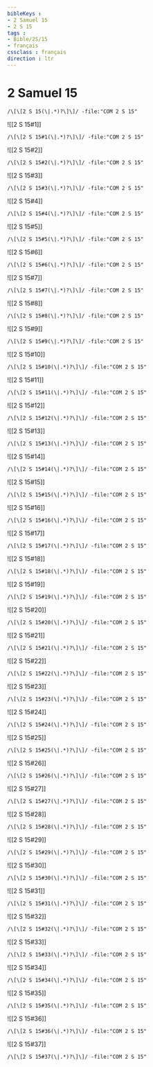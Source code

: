 ```yaml
---
bibleKeys : 
- 2 Samuel 15
- 2 S 15
tags : 
- Bible/2S/15
- français
cssclass : français
direction : ltr
---
```


# 2 Samuel 15

```query
/\[\[2 S 15(\|.*)?\]\]/ -file:"COM 2 S 15"
```



![[2 S 15#1]]

```query
/\[\[2 S 15#1(\|.*)?\]\]/ -file:"COM 2 S 15"
```

![[2 S 15#2]]

```query
/\[\[2 S 15#2(\|.*)?\]\]/ -file:"COM 2 S 15"
```

![[2 S 15#3]]

```query
/\[\[2 S 15#3(\|.*)?\]\]/ -file:"COM 2 S 15"
```

![[2 S 15#4]]

```query
/\[\[2 S 15#4(\|.*)?\]\]/ -file:"COM 2 S 15"
```

![[2 S 15#5]]

```query
/\[\[2 S 15#5(\|.*)?\]\]/ -file:"COM 2 S 15"
```

![[2 S 15#6]]

```query
/\[\[2 S 15#6(\|.*)?\]\]/ -file:"COM 2 S 15"
```

![[2 S 15#7]]

```query
/\[\[2 S 15#7(\|.*)?\]\]/ -file:"COM 2 S 15"
```

![[2 S 15#8]]

```query
/\[\[2 S 15#8(\|.*)?\]\]/ -file:"COM 2 S 15"
```

![[2 S 15#9]]

```query
/\[\[2 S 15#9(\|.*)?\]\]/ -file:"COM 2 S 15"
```

![[2 S 15#10]]

```query
/\[\[2 S 15#10(\|.*)?\]\]/ -file:"COM 2 S 15"
```

![[2 S 15#11]]

```query
/\[\[2 S 15#11(\|.*)?\]\]/ -file:"COM 2 S 15"
```

![[2 S 15#12]]

```query
/\[\[2 S 15#12(\|.*)?\]\]/ -file:"COM 2 S 15"
```

![[2 S 15#13]]

```query
/\[\[2 S 15#13(\|.*)?\]\]/ -file:"COM 2 S 15"
```

![[2 S 15#14]]

```query
/\[\[2 S 15#14(\|.*)?\]\]/ -file:"COM 2 S 15"
```

![[2 S 15#15]]

```query
/\[\[2 S 15#15(\|.*)?\]\]/ -file:"COM 2 S 15"
```

![[2 S 15#16]]

```query
/\[\[2 S 15#16(\|.*)?\]\]/ -file:"COM 2 S 15"
```

![[2 S 15#17]]

```query
/\[\[2 S 15#17(\|.*)?\]\]/ -file:"COM 2 S 15"
```

![[2 S 15#18]]

```query
/\[\[2 S 15#18(\|.*)?\]\]/ -file:"COM 2 S 15"
```

![[2 S 15#19]]

```query
/\[\[2 S 15#19(\|.*)?\]\]/ -file:"COM 2 S 15"
```

![[2 S 15#20]]

```query
/\[\[2 S 15#20(\|.*)?\]\]/ -file:"COM 2 S 15"
```

![[2 S 15#21]]

```query
/\[\[2 S 15#21(\|.*)?\]\]/ -file:"COM 2 S 15"
```

![[2 S 15#22]]

```query
/\[\[2 S 15#22(\|.*)?\]\]/ -file:"COM 2 S 15"
```

![[2 S 15#23]]

```query
/\[\[2 S 15#23(\|.*)?\]\]/ -file:"COM 2 S 15"
```

![[2 S 15#24]]

```query
/\[\[2 S 15#24(\|.*)?\]\]/ -file:"COM 2 S 15"
```

![[2 S 15#25]]

```query
/\[\[2 S 15#25(\|.*)?\]\]/ -file:"COM 2 S 15"
```

![[2 S 15#26]]

```query
/\[\[2 S 15#26(\|.*)?\]\]/ -file:"COM 2 S 15"
```

![[2 S 15#27]]

```query
/\[\[2 S 15#27(\|.*)?\]\]/ -file:"COM 2 S 15"
```

![[2 S 15#28]]

```query
/\[\[2 S 15#28(\|.*)?\]\]/ -file:"COM 2 S 15"
```

![[2 S 15#29]]

```query
/\[\[2 S 15#29(\|.*)?\]\]/ -file:"COM 2 S 15"
```

![[2 S 15#30]]

```query
/\[\[2 S 15#30(\|.*)?\]\]/ -file:"COM 2 S 15"
```

![[2 S 15#31]]

```query
/\[\[2 S 15#31(\|.*)?\]\]/ -file:"COM 2 S 15"
```

![[2 S 15#32]]

```query
/\[\[2 S 15#32(\|.*)?\]\]/ -file:"COM 2 S 15"
```

![[2 S 15#33]]

```query
/\[\[2 S 15#33(\|.*)?\]\]/ -file:"COM 2 S 15"
```

![[2 S 15#34]]

```query
/\[\[2 S 15#34(\|.*)?\]\]/ -file:"COM 2 S 15"
```

![[2 S 15#35]]

```query
/\[\[2 S 15#35(\|.*)?\]\]/ -file:"COM 2 S 15"
```

![[2 S 15#36]]

```query
/\[\[2 S 15#36(\|.*)?\]\]/ -file:"COM 2 S 15"
```

![[2 S 15#37]]

```query
/\[\[2 S 15#37(\|.*)?\]\]/ -file:"COM 2 S 15"
```

